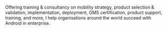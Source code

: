 Offering training & consultancy on mobility strategy, product selection & validation, implementation, deployment, GMS certification, product support, training, and more, I help organisations around the world succeed with Android in enterprise.